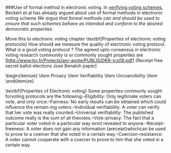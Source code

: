 ###Use of formal method in electronic voting. 
In [verifying voting schemes](https://www.sciencedirect.com/science/article/pii/S2214212614000246), Beckert et.al has already argued about use of formal methods in 
electronic voting scheme *We argue that formal methods can and should be used to ensure that such schemes behave as intended and conform to the desired democratic properties.*


Move this to electronic voting chapter
 \textbf{Properties of electronic voting protocols}
  How should we measure the quality of electronic voting protocol. 
  What is a good voting protocol ? 
  The agreed upto consensus in electronic voting research
  community is or commonly sought properties are  
  [http://www.lsv.fr/Projects/anr-avote/PUBLIS/DKR-jcs08.pdf]
  [Receipt free secret ballot elections Jose Benaloh paper]
  
 \begin{itemize}
 \item Privacy 
 \item Verifiability
 \item Uncoercibility
 \item 
 \end{itemize} 
 
 \textbf{Properties of Electronic voting} 
 Some properties commonly sought forvoting protocols are the following:–Eligibility: Only legitimate voters can vote, and only once.–Fairness: No early results can be obtained which could influence the remain-ing voters.–Individual verifiability: A voter can verify that her vote was really counted.–Universal verifiability: The published outcome really is the sum of all thevotes.–Vote-privacy: The fact that a particular voter voted in a particular way isnot revealed to anyone.–Receipt-freeness: A voter does not gain any information (areceipt)whichcan be used to prove to a coercer that she voted in a certain way.–Coercion-resistance: A voter cannot cooperate with a coercer to prove to him that she voted in a certain way.